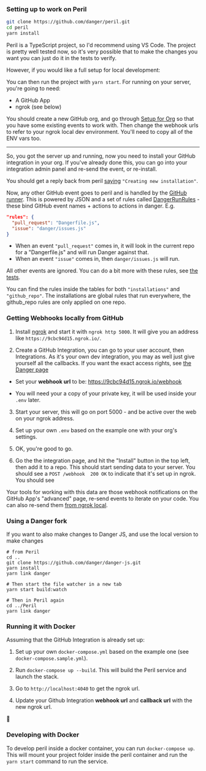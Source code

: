 ### Setting up to work on Peril

```sh
git clone https://github.com/danger/peril.git
cd peril
yarn install
```

Peril is a TypeScript project, so I'd recommend using VS Code. The project is pretty well tested now, so it's very possible that to make the changes you want you can just do it in the tests to verify.

However, if you would like a full setup for local development:

You can then run the project with `yarn start`. For running on your server, you're going to need: 

* A GitHub App
* ngrok (see below)

You should create a new GitHub org, and go through [Setup for Org](setup_for_org.md) so that you have some existing events 
to work with. Then change the webhook urls to refer to your ngrok local dev environment.  You'll need to copy all of the 
ENV vars too.

---

So, you got the server up and running, now you need to install your GitHub integration in your org. 
If you've already done this, you can go into your integration admin panel and re-send the event, or re-install.

You should get a reply back from peril [saying](source/github/events/create_installation.ts#L8) `"Creating new installation"`.

Now, any other GitHub event goes to peril and is handled by the [GitHub runner](source/github/events/github_runner.ts). This is powered by JSON and a set of rules called [DangerRunRules](master/source/danger/danger_run.ts) - these bind GitHub event names + actions to actions in danger. E.g.

```json
"rules": {
  "pull_request": "Dangerfile.js",
  "issue": "danger/issues.js"
}
```

* When an event `"pull_request"` comes in, it will look in the current repo for a "Dangerfile.js" and will run Danger against that.  
* When an event `"issue"` comes in, then `danger/issues.js` will run.

All other events are ignored. You can do a bit more with these rules, see [the tests](/source/danger/_tests/_danger_run.test.ts).

You can find the rules inside the tables for both `"installations"` and `"github_repo"`. The installations are global rules that run everywhere, the github_repo rules are only applied on one repo.


### Getting Webhooks locally from GitHub

1. Install [ngrok](https://ngrok.com/) and start it with `ngrok http 5000`. It will give you an address like `https://9cbc94d15.ngrok.io/`.

2. Create a GitHub Integration, you can go to your user account, then Integrations. As it's your own dev integration, you may as well just give yourself all the callbacks. If you want the exact access rights, see [the Danger page](https://github.com/integration/danger)

  * Set your **webhook url** to be: https://9cbc94d15.ngrok.io/webhook

  * You will need your a copy of your private key, it will be used inside your `.env` later.

3. Start your server, this will go on port 5000 - and be active over the web on your ngrok address.

5. Set up your own `.env` based on the example one with your org's settings.

6. OK, you're good to go.

7. Go the the integration page, and hit the "Install" button in the top left, then add it to a repo. This should start sending data to your server. You should see a `POST /webhook  200 OK` to indicate that it's set up in ngrok. You should see 

Your tools for working with this data are those webhook notifications on the GitHub App's "advanced" page, re-send events to iterate on your code. You can also re-send them [from ngrok local](http://localhost:4040/inspect/http).

### Using a Danger fork

If you want to also make changes to Danger JS, and use the local version to make changes

```
# from Peril
cd ..
git clone https://github.com/danger/danger-js.git
yarn install
yarn link danger

# Then start the file watcher in a new tab
yarn start build:watch

# Then in Peril again
cd ../Peril
yarn link danger
```

### Running it with Docker

Assuming that the GitHub Integration is already set up:

1. Set up your own `docker-compose.yml` based on the example one (see `docker-compose.sample.yml`).

2. Run `docker-compose up --build`. This will build the Peril service and launch the stack.

3. Go to `http://localhost:4040` to get the ngrok url.

4. Update your Github Integration **webhook url** and **callback url** with the new ngrok url.

:whale:

### Developing with Docker

To develop peril inside a docker container, you can run `docker-compose up`. This will mount your project folder inside the peril container and run the `yarn start` command to run the service.

[postico]: https://eggerapps.at/postico/
[48]: https://github.com/danger/peril/issues/48

